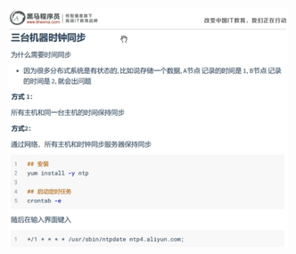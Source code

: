 ![image-20211211125050202](MarkDownImages/day1-14-集群Linux环境搭建-时钟同步.assets/image-20211211125050202.png)